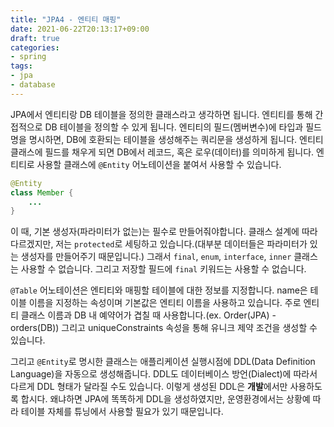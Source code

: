 ```yaml
---
title: "JPA4 - 엔티티 매핑"
date: 2021-06-22T20:13:17+09:00
draft: true
categories:
- spring
tags:
- jpa
- database
---
```


JPA에서 엔티티랑 DB 테이블을 정의한 클래스라고 생각하면 됩니다. 엔티티를 통해 간접적으로 DB 테이블을 정의할 수 있게 됩니다. 엔티티의 필드(멤버변수)에 타입과 필드명을 명시하면, DB에 호환되는 테이블을 생성해주는 쿼리문을 생성하게 됩니다. 엔티티 클래스에 필드를 채우게 되면 DB에서 레코드, 혹은 로우(데이터)를 의미하게 됩니다. 엔티티로 사용할 클래스에 `@Entity` 어노테이션을 붙여서 사용할 수 있습니다.

```java
@Entity
class Member {
    ...
}
```

이 때, 기본 생성자(파라미터가 없는)는 필수로 만들어줘야합니다. 클래스 설계에 따라 다르겠지만, 저는 `protected`로 세팅하고 있습니다.(대부분 데이터들은 파라미터가 있는 생성자를 만들어주기 때문입니다.) 그래서 `final`, `enum`, `interface`, `inner` 클래스는 사용할 수 없습니다. 그리고 저장할 필드에 `final` 키워드는 사용할 수 없습니다.

`@Table` 어노테이션은 엔티티와 매핑할 테이블에 대한 정보를 지정합니다. name은 테이블 이름을 지정하는 속성이며 기본값은 엔티티 이름을 사용하고 있습니다. 주로 엔티티 클래스 이름과 DB 내 예약어가 겹칠 때 사용합니다.(ex. Order(JPA) - orders(DB)) 그리고 uniqueConstraints 속성을 통해 유니크 제약 조건을 생성할 수 있습니다.

그리고 `@Entity`로 명시한 클래스는 애플리케이션 실행시점에 DDL(Data Definition Language)을 자동으로 생성해줍니다. DDL도 데이터베이스 방언(Dialect)에 따라서 다르게 DDL 형태가 달라질 수도 있습니다. 이렇게 생성된 DDL은 **개발**에서만 사용하도록 합시다. 왜냐하면 JPA에 똑똑하게 DDL을 생성하였지만, 운영환경에서는 상황예 따라 테이블 자체를 튜닝에서 사용할 필요가 있기 때문입니다.